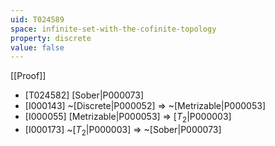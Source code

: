 ```yaml
---
uid: T024589
space: infinite-set-with-the-cofinite-topology
property: discrete
value: false
---
```

[[Proof]]

* [T024582] [Sober|P000073]
* [I000143] ~[Discrete|P000052] => ~[Metrizable|P000053]
* [I000055] [Metrizable|P000053] => [$T_2$|P000003]
* [I000173] ~[$T_2$|P000003] => ~[Sober|P000073]

